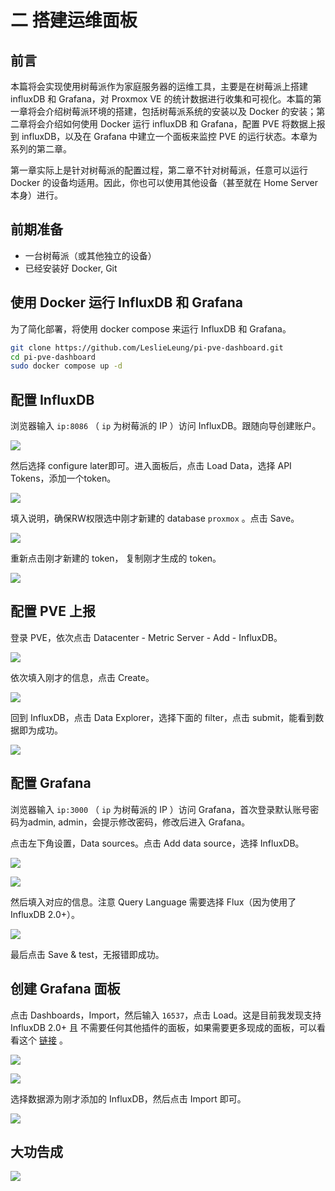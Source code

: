 # 二 搭建运维面板

## 前言

本篇将会实现使用树莓派作为家庭服务器的运维工具，主要是在树莓派上搭建 influxDB 和 Grafana，对 Proxmox VE 的统计数据进行收集和可视化。本篇的第一章将会介绍树莓派环境的搭建，包括树莓派系统的安装以及 Docker 的安装；第二章将会介绍如何使用 Docker 运行 influxDB 和 Grafana，配置 PVE 将数据上报到 influxDB，以及在 Grafana 中建立一个面板来监控 PVE 的运行状态。本章为系列的第二章。

第一章实际上是针对树莓派的配置过程，第二章不针对树莓派，任意可以运行 Docker 的设备均适用。因此，你也可以使用其他设备（甚至就在 Home Server本身）进行。

## 前期准备

- 一台树莓派（或其他独立的设备）
- 已经安装好 Docker, Git

## 使用 Docker 运行 InfluxDB 和 Grafana

为了简化部署，将使用 docker compose 来运行 InfluxDB 和 Grafana。

```bash
git clone https://github.com/LeslieLeung/pi-pve-dashboard.git
cd pi-pve-dashboard
sudo docker compose up -d
```

## 配置 InfluxDB

浏览器输入 `ip:8086` （ `ip` 为树莓派的 IP ）访问 InfluxDB。跟随向导创建账户。

![](http://img.ameow.xyz/202210231835152.png)

然后选择 configure later即可。进入面板后，点击 Load Data，选择 API Tokens，添加一个token。

![](http://img.ameow.xyz/202210231837703.png)

填入说明，确保RW权限选中刚才新建的 database `proxmox` 。点击 Save。

![](http://img.ameow.xyz/202210231838038.png)

重新点击刚才新建的 token， 复制刚才生成的 token。

![](http://img.ameow.xyz/202210231840046.png)

## 配置 PVE 上报

登录 PVE，依次点击 Datacenter - Metric Server - Add - InfluxDB。

![](http://img.ameow.xyz/202210231842307.png)

依次填入刚才的信息，点击 Create。

![](http://img.ameow.xyz/202210231843828.png)

回到 InfluxDB，点击 Data Explorer，选择下面的 filter，点击 submit，能看到数据即为成功。

![](http://img.ameow.xyz/202210231845479.png)

## 配置 Grafana

浏览器输入 `ip:3000` （ `ip` 为树莓派的 IP ）访问 Grafana，首次登录默认账号密码为admin, admin，会提示修改密码，修改后进入 Grafana。

点击左下角设置，Data sources。点击 Add data source，选择 InfluxDB。

![](http://img.ameow.xyz/202210231848904.png)

![](http://img.ameow.xyz/202210231849536.png)

然后填入对应的信息。注意 Query Language 需要选择 Flux（因为使用了 InfluxDB 2.0+）。

![](http://img.ameow.xyz/202210231850127.png)

最后点击 Save & test，无报错即成功。

## 创建 Grafana 面板

点击 Dashboards，Import，然后输入 `16537`，点击 Load。这是目前我发现支持 InfluxDB 2.0+ 且 不需要任何其他插件的面板，如果需要更多现成的面板，可以看看这个 [链接](https://grafana.com/grafana/dashboards/?search=proxmox) 。

![](http://img.ameow.xyz/202210231852481.png)

![](http://img.ameow.xyz/202210231853463.png)

选择数据源为刚才添加的 InfluxDB，然后点击 Import 即可。

![](http://img.ameow.xyz/202210231856882.png)

## 大功告成

![](http://img.ameow.xyz/202210231857879.png)